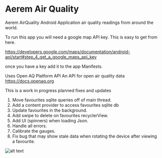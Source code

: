 # Aerem Air Quality
Aerem AirQuality 
Android Application air quality readings from around the world.

To run this app you will need a google map API key. This is easy to get from here.

https://developers.google.com/maps/documentation/android-api/start#step_4_get_a_google_maps_api_key

once you have a key add it to the app Manifests.


Uses Open AQ Platform API
An API for open air quality data
https://docs.openaq.org

This is a work in progress 
planned fixes and updates
1. Move favourites sqlite queries off of main thread.
2. Add a content provider to access favourites sqlite db
3. Update favourites in the background.
4. Add swipe to delete on favourites recyclerView.
5. Add UI (spinners) when loading Json.
6. Handle all errors.
7. Calibrate the gauges.
8. Fix bug that may show stale data when rotating the device after viewing a favourite.


![alt text](https://github.com/pongopom/Aerem/blob/master/Screenshot_1517741595.png)
